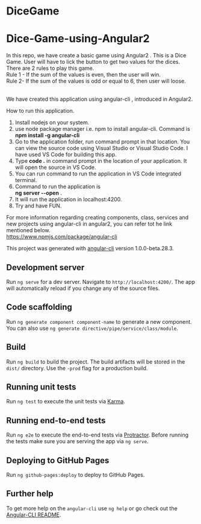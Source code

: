 # DiceGame
# Dice-Game-using-Angular2
In this repo, we have create a basic game using Angular2 . 
This is a Dice Game. User will have to lick the button to get two values for the dices. There are 2 rules to play this game.<br />
Rule 1 - If the sum of the values is even, then the user will win. <br />
Rule 2- If the sum of the values is odd or equal to 6, then user will loose. </br></br>

We have created this application using angular-cli , introduced in Angular2.  

How to run this application.
1. Install nodejs on your system.
2. use node package manager i.e. npm to install angular-cli. Command is  
    **npm install -g angular-cli** 
3. Go to the application folder, run command prompt in that location. You can view the source code using Visual Studio or Visual Studio      Code. I have used VS Code for building this app. 
4. Type **code .** in command prompt in the location of your application. It will open the source in VS Code.
5. You can run command to run the application in VS Code integrated terminal.
6. Command to run the application is  
    **ng server --open** .
7. It will run the application in localhost:4200.
8. Try and have FUN.

For more information regarding creating components, class, services and new projects using angular-cli in angular2, you can refer tot he link mentioned below.  
https://www.npmjs.com/package/angular-cli



This project was generated with [angular-cli](https://github.com/angular/angular-cli) version 1.0.0-beta.28.3.

## Development server
Run `ng serve` for a dev server. Navigate to `http://localhost:4200/`. The app will automatically reload if you change any of the source files.

## Code scaffolding

Run `ng generate component component-name` to generate a new component. You can also use `ng generate directive/pipe/service/class/module`.

## Build

Run `ng build` to build the project. The build artifacts will be stored in the `dist/` directory. Use the `-prod` flag for a production build.

## Running unit tests

Run `ng test` to execute the unit tests via [Karma](https://karma-runner.github.io).

## Running end-to-end tests

Run `ng e2e` to execute the end-to-end tests via [Protractor](http://www.protractortest.org/).
Before running the tests make sure you are serving the app via `ng serve`.

## Deploying to GitHub Pages

Run `ng github-pages:deploy` to deploy to GitHub Pages.

## Further help

To get more help on the `angular-cli` use `ng help` or go check out the [Angular-CLI README](https://github.com/angular/angular-cli/blob/master/README.md).
